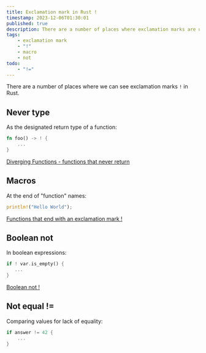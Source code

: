```yaml
---
title: Exclamation mark in Rust !
timestamp: 2023-12-06T01:30:01
published: true
description: There are a number of places where exclamation marks are used in Rust
tags:
    - exclamation mark
    - "!"
    - macro
    - not
todo:
    - "!="
---
```


There are a number of places where we can see exclamation marks `!` in Rust.


## Never type

As the designated return type of a function:

```rust
fn foo() -> ! {
    ...
}
```

[Diverging Functions - functions that never return](/diverging-functions)


## Macros


At the end of "function" names:

```rust
println!("Hello World");
```

[Functions that end with an exclamation mark !](/functions-that-end-with-exclamation-mark)

## Boolean not

In boolean expressions:

```rust
if ! var.is_empty() {
   ...
}
```

[Boolean not !](/boolean-not)


## Not equal !=

Comparing values for lack of equality:

```rust
if answer != 42 {
    ...
}
```


